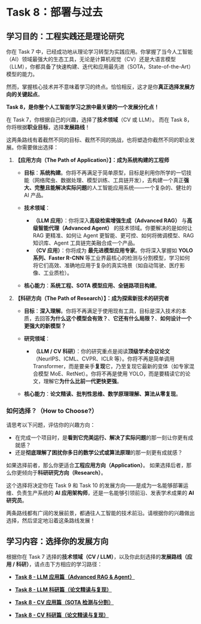 # Task 8：部署与过去

## 学习目的：工程实践还是理论研究

你在 Task 7 中，已经成功地从理论学习转型为实践应用。你掌握了当今人工智能（AI）领域最强大的生态工具，无论是计算机视觉（CV）还是大语言模型（LLM），你都具备了快速构建、迭代和应用最先进（SOTA，State-of-the-Art）模型的能力。

然而，掌握核心技术并不意味着学习的终点。恰恰相反，这才是你**真正选择发展方向的关键起点**。

**Task 8，是你整个人工智能学习之旅中最关键的一个发展分化点！**

在 Task 7，你根据自己的兴趣，选择了**技术领域**（CV 或 LLM）。
而在 Task 8，你将根据**职业目标**，选择**发展路线**！

这两条路线有着截然不同的目标、截然不同的挑战，也将塑造你截然不同的职业发展。你需要做出选择：

1. **【应用方向（The Path of Application）】：成为系统构建的工程师**

   * **目标**：**系统构建**。你将不再满足于简单原型，目标是利用你所学的一切技能（网络爬虫、数据处理、模型训练、工具链开发），去构建一个真正**强大、完整且能解决实际问题**的人工智能应用系统——一个复杂的、健壮的 AI 产品。
   * **技术领域**：

     * **（LLM 应用）**：你将深入**高级检索增强生成（Advanced RAG）** 与**高级智能代理（Advanced Agent）** 的技术领域。你要解决的是如何让 RAG 更精准、如何让 Agent 更智能、更可控、如何将微调模型、RAG 知识库、Agent 工具链完美融合成一个产品。
     * **（CV 应用）**：你将成为 **最先进模型应用专家**。你将深入掌握如 **YOLO 系列、Faster R-CNN** 等工业界最核心的检测与分割模型，学习如何将它们高效、准确地应用于复杂的真实场景（如自动驾驶、医疗影像、工业质检）。
   * **核心能力**：**系统工程、SOTA 模型应用、全链路项目构建**。

2. **【科研方向（The Path of Research）】：成为探索新技术的研究者**

   * **目标**：**深入理解**。你将不再满足于使用现有工具，目标是深入技术的本质，去回答**为什么这个模型会有效？**、**它还有什么局限？**、**如何设计一个更强大的新模型？**
   * **研究领域**：

     * **（LLM / CV 科研）**：你的研究重点是阅读**顶级学术会议论文**（NeurIPS、ICML、CVPR、ICLR 等）。你将不再是简单调用 Transformer，而是要亲手**复现**它，乃至复现它最新的变体（如专家混合模型 MoE、RetNet）。你将不再是使用 YOLO，而是要精读它的论文，理解它**为什么比前一代更快更强**。
   * **核心能力**：**论文精读、批判性思维、数学原理理解、算法从零复现**。

### **如何选择？（How to Choose?）**

请思考以下问题，评估你的兴趣方向：

* 在完成一个项目时，是**看到它完美运行、解决了实际问题**的那一刻让你更有成就感？
* 还是**彻底理解了困扰你多日的数学公式或算法原理**的那一刻更有成就感？

如果选择前者，那么你更适合**工程应用方向（Application）**。
如果选择后者，那么你更倾向于**科研研究方向（Research）**。

这个选择将决定你在 Task 9 和 Task 10 的发展方向——是成为一名能够部署运维、负责生产系统的 **AI 应用架构师**，还是一名能够引领前沿、发表学术成果的 **AI 研究员**。

两条路线都有广阔的发展前景，都通往人工智能的技术前沿。请根据你的兴趣做出选择，然后坚定地沿着这条路线发展！

## 学习内容：选择你的发展方向

根据你在 Task 7 选择的**技术领域（CV / LLM）**，以及你此刻选择的**发展路线（应用 / 科研）**，请点击下方相应的学习路径：

* [**Task 8 - LLM 应用篇（Advanced RAG & Agent）**](task8-llm-apply.md)

* [**Task 8 - LLM 科研篇（论文精读与复现）**](task8-llm-research.md)

* [**Task 8 - CV 应用篇（SOTA 检测与分割）**](task8-cv-apply.md)

* [**Task 8 - CV 科研篇（论文精读与复现）**](task8-cv-research.md)
